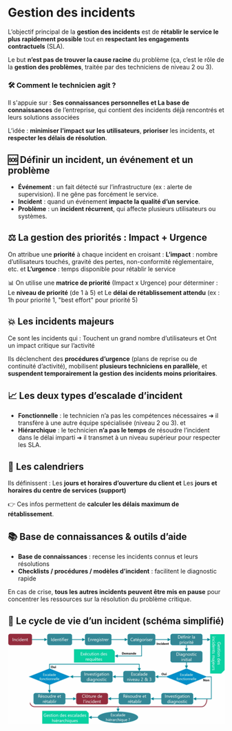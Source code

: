 # Gestion des incidents

L’objectif principal de la **gestion des incidents** est de **rétablir le service le plus rapidement possible** tout en **respectant les engagements contractuels** (SLA).

Le but **n’est pas de trouver la cause racine** du problème (ça, c’est le rôle de la **gestion des problèmes**, traitée par des techniciens de niveau 2 ou 3).

### **🛠️ Comment le technicien agit ?**

Il s'appuie sur : **Ses connaissances personnelles et La base de connaissances** de l’entreprise, qui contient des incidents déjà rencontrés et leurs solutions associées

L’idée : **minimiser l’impact sur les utilisateurs**, **prioriser** les incidents, et **respecter les délais de résolution**.



## **🆘 Définir un incident, un événement et un problème**

- **Événement** : un fait détecté sur l’infrastructure (ex : alerte de supervision). Il ne gêne pas forcément le service.
- **Incident** : quand un événement **impacte la qualité d’un service**.
- **Problème** : un **incident récurrent**, qui affecte plusieurs utilisateurs ou systèmes.



## **⚖️ La gestion des priorités : Impact + Urgence**

On attribue une **priorité** à chaque incident en croisant : **L’impact** : nombre d’utilisateurs touchés, gravité des pertes, non-conformité réglementaire, etc. et **L’urgence** : temps disponible pour rétablir le service

📊 On utilise une **matrice de priorité** (Impact x Urgence) pour déterminer : Le **niveau de priorité** (de 1 à 5) et Le **délai de rétablissement attendu** (ex : 1h pour priorité 1, "best effort" pour priorité 5)



## **💥 Les incidents majeurs**

Ce sont les incidents qui : Touchent un grand nombre d’utilisateurs et Ont un impact critique sur l’activité

Ils déclenchent des **procédures d’urgence** (plans de reprise ou de continuité d’activité), mobilisent **plusieurs techniciens en parallèle**, et **suspendent temporairement la gestion des incidents moins prioritaires**.



## **📈 Les deux types d’escalade d’incident**

- **Fonctionnelle** : le technicien n’a pas les compétences nécessaires ➜ il transfère à une autre équipe spécialisée (niveau 2 ou 3). et
- **Hiérarchique** : le technicien **n’a pas le temps** de résoudre l’incident dans le délai imparti ➜ il transmet à un niveau supérieur pour respecter les SLA.



## **📅 Les calendriers**

Ils définissent : Les **jours et horaires d’ouverture du client et** Les **jours et horaires du centre de services (support)**

👉 Ces infos permettent de **calculer les délais maximum de rétablissement**.



## **📚 Base de connaissances & outils d’aide**

- **Base de connaissances** : recense les incidents connus et leurs résolutions
- **Checklists / procédures / modèles d’incident** : facilitent le diagnostic rapide

En cas de crise, **tous les autres incidents peuvent être mis en pause** pour concentrer les ressources sur la résolution du problème critique.



## **🧭 Le cycle de vie d’un incident (schéma simplifié)**

![](../../../../media/Cours-Sensibilisation-ITIL-V1-Gestion-des-incidents-image1.png)




